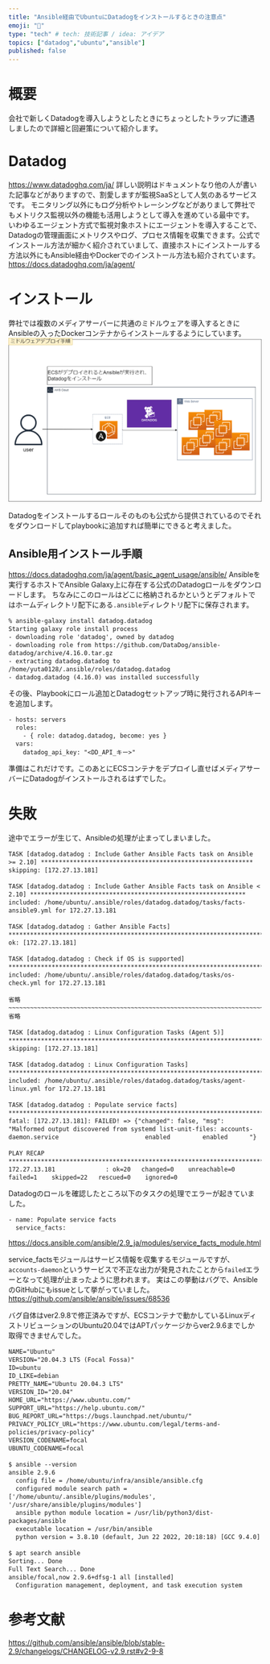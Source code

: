 ```yaml
---
title: "Ansible経由でUbuntuにDatadogをインストールするときの注意点"
emoji: "🐶"
type: "tech" # tech: 技術記事 / idea: アイデア
topics: ["datadog","ubuntu","ansible"]
published: false
---
```


# 概要
会社で新しくDatadogを導入しようとしたときにちょっとしたトラップに遭遇しましたので詳細と回避策について紹介します。

# Datadog
https://www.datadoghq.com/ja/
詳しい説明はドキュメントなり他の人が書いた記事などがありますので、割愛しますが監視SaaSとして人気のあるサービスです。
モニタリング以外にもログ分析やトレーシングなどがありまして弊社でもメトリクス監視以外の機能も活用しようとして導入を進めている最中です。
いわゆるエージェント方式で監視対象ホストにエージェントを導入することで、Datadogの管理画面にメトリクスやログ、プロセス情報を収集できます。公式でインストール方法が細かく紹介されていまして、直接ホストにインストールする方法以外にもAnsible経由やDockerでのインストール方法も紹介されています。
https://docs.datadoghq.com/ja/agent/

# インストール
弊社では複数のメディアサーバーに共通のミドルウェアを導入するときにAnsibleの入ったDockerコンテナからインストールするようにしています。
![](/images/datadog-install-on-ubuntu-by-ansible/image1.png)

Datadogをインストールするロールそのものも公式から提供されているのでそれをダウンロードしてplaybookに追加すれば簡単にできると考えました。

## Ansible用インストール手順
https://docs.datadoghq.com/ja/agent/basic_agent_usage/ansible/
Ansibleを実行するホストでAnsible Galaxy上に存在する公式のDatadogロールをダウンロードします。
ちなみにこのロールはどこに格納されるかというとデフォルトではホームディレクトリ配下にある`.ansible`ディレクトリ配下に保存されます。
```console
% ansible-galaxy install datadog.datadog
Starting galaxy role install process
- downloading role 'datadog', owned by datadog
- downloading role from https://github.com/DataDog/ansible-datadog/archive/4.16.0.tar.gz
- extracting datadog.datadog to /home/yuta0128/.ansible/roles/datadog.datadog
- datadog.datadog (4.16.0) was installed successfully
```

その後、Playbookにロール追加とDatadogセットアップ時に発行されるAPIキーを追加します。

```yml: Playbook
- hosts: servers
  roles:
    - { role: datadog.datadog, become: yes }
  vars:
    datadog_api_key: "<DD_API_キー>"
```

準備はこれだけです。このあとにECSコンテナをデプロイし直せばメディアサーバーにDatadogがインストールされるはずでした。

# 失敗
途中でエラーが生じて、Ansibleの処理が止まってしまいました。

```console
TASK [datadog.datadog : Include Gather Ansible Facts task on Ansible >= 2.10] ***********************************************************
skipping: [172.27.13.181]

TASK [datadog.datadog : Include Gather Ansible Facts task on Ansible < 2.10] ************************************************************
included: /home/ubuntu/.ansible/roles/datadog.datadog/tasks/facts-ansible9.yml for 172.27.13.181

TASK [datadog.datadog : Gather Ansible Facts] *******************************************************************************************
ok: [172.27.13.181]

TASK [datadog.datadog : Check if OS is supported] ***************************************************************************************
included: /home/ubuntu/.ansible/roles/datadog.datadog/tasks/os-check.yml for 172.27.13.181

省略
~~~~~~~~~~~~~~~~~~~~~~~~~~~~~~~~~~~~~~~~~~~~~~~~~~~~~~~~~~~~~~~~~~~~~~~~~~~~~~~~~~~~~~~~~~~~~~~~~~~~~~~~~~~~~~~~~~~~~~~~~~~~~~~~~~~~~~~~~
省略

TASK [datadog.datadog : Linux Configuration Tasks (Agent 5)] ****************************************************************************
skipping: [172.27.13.181]

TASK [datadog.datadog : Linux Configuration Tasks] **************************************************************************************
included: /home/ubuntu/.ansible/roles/datadog.datadog/tasks/agent-linux.yml for 172.27.13.181

TASK [datadog.datadog : Populate service facts] *****************************************************************************************
fatal: [172.27.13.181]: FAILED! => {"changed": false, "msg": "Malformed output discovered from systemd list-unit-files: accounts-daemon.service                        enabled         enabled      "}

PLAY RECAP ******************************************************************************************************************************
172.27.13.181              : ok=20   changed=0    unreachable=0    failed=1    skipped=22   rescued=0    ignored=0
```

Datadogのロールを確認したところ以下のタスクの処理でエラーが起きていました。

```yml: aget-linux.yml
- name: Populate service facts
  service_facts:
```

https://docs.ansible.com/ansible/2.9_ja/modules/service_facts_module.html

service_factsモジュールはサービス情報を収集するモジュールですが、`accounts-daemon`というサービスで不正な出力が発見されたことから`failed`エラーとなって処理が止まったように思われます。
実はこの挙動はバグで、AnsibleのGitHubにもissueとして挙がっていました。
https://github.com/ansible/ansible/issues/68536

バグ自体はver2.9.8で修正済みですが、ECSコンテナで動かしているLinuxディストリビューションのUbuntu20.04ではAPTパッケージからver2.9.6までしか取得できませんでした。

```console:Ubuntu 20.04
NAME="Ubuntu"
VERSION="20.04.3 LTS (Focal Fossa)"
ID=ubuntu
ID_LIKE=debian
PRETTY_NAME="Ubuntu 20.04.3 LTS"
VERSION_ID="20.04"
HOME_URL="https://www.ubuntu.com/"
SUPPORT_URL="https://help.ubuntu.com/"
BUG_REPORT_URL="https://bugs.launchpad.net/ubuntu/"
PRIVACY_POLICY_URL="https://www.ubuntu.com/legal/terms-and-policies/privacy-policy"
VERSION_CODENAME=focal
UBUNTU_CODENAME=focal

$ ansible --version
ansible 2.9.6
  config file = /home/ubuntu/infra/ansible/ansible.cfg
  configured module search path = ['/home/ubuntu/.ansible/plugins/modules', '/usr/share/ansible/plugins/modules']
  ansible python module location = /usr/lib/python3/dist-packages/ansible
  executable location = /usr/bin/ansible
  python version = 3.8.10 (default, Jun 22 2022, 20:18:18) [GCC 9.4.0]

$ apt search ansible
Sorting... Done
Full Text Search... Done
ansible/focal,now 2.9.6+dfsg-1 all [installed]
  Configuration management, deployment, and task execution system
```

# 参考文献
https://github.com/ansible/ansible/blob/stable-2.9/changelogs/CHANGELOG-v2.9.rst#v2-9-8